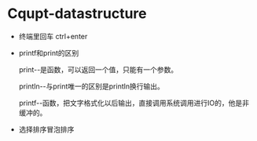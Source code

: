 # Cqupt-datastructure
- 终端里回车
  ctrl+enter

- printf和print的区别

  print--是函数，可以返回一个值，只能有一个参数。

  println--与print唯一的区别是println换行输出。

  printf--函数，把文字格式化以后输出，直接调用系统调用进行IO的，他是非缓冲的。

- 选择排序冒泡排序

